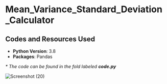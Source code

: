 # Mean_Variance_Standard_Deviation_Calculator

## Codes and Resources Used
* **Python Version**: 3.8
* **Packages**: Pandas

_* The code can be found in the fold labeled **code.py**_

![Screenshot (20)](https://user-images.githubusercontent.com/91089401/142961702-6fe10c86-8fa1-49cd-87e0-ba4e73a63e84.png)
